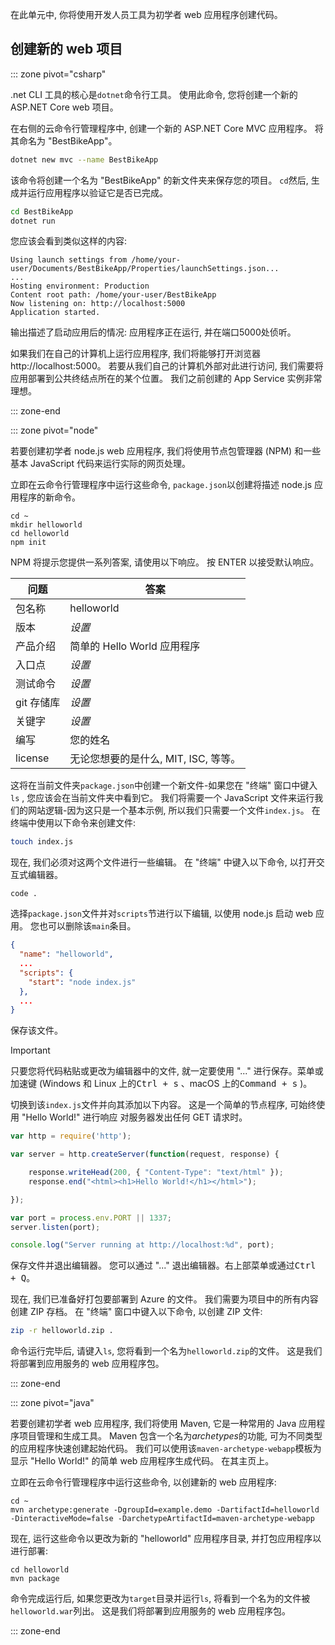 在此单元中, 你将使用开发人员工具为初学者 web 应用程序创建代码。

## <a name="create-a-new-web-project"></a>创建新的 web 项目

::: zone pivot="csharp"

.net CLI 工具的核心是`dotnet`命令行工具。 使用此命令, 您将创建一个新的 ASP.NET Core web 项目。

在右侧的云命令行管理程序中, 创建一个新的 ASP.NET Core MVC 应用程序。 将其命名为 "BestBikeApp"。

```bash
dotnet new mvc --name BestBikeApp
```

该命令将创建一个名为 "BestBikeApp" 的新文件夹来保存您的项目。 `cd`然后, 生成并运行应用程序以验证它是否已完成。

```bash
cd BestBikeApp
dotnet run
```

您应该会看到类似这样的内容:

```console
Using launch settings from /home/your-user/Documents/BestBikeApp/Properties/launchSettings.json...
...
Hosting environment: Production
Content root path: /home/your-user/BestBikeApp
Now listening on: http://localhost:5000
Application started.
```

输出描述了启动应用后的情况: 应用程序正在运行, 并在端口5000处侦听。

如果我们在自己的计算机上运行应用程序, 我们将能够打开浏览器http://localhost:5000。 若要从我们自己的计算机外部对此进行访问, 我们需要将应用部署到公共终结点所在的某个位置。 我们之前创建的 App Service 实例非常理想。

::: zone-end

::: zone pivot="node"

若要创建初学者 node.js web 应用程序, 我们将使用节点包管理器 (NPM) 和一些基本 JavaScript 代码来运行实际的网页处理。

立即在云命令行管理程序中运行这些命令, `package.json`以创建将描述 node.js 应用程序的新命令。

```console
cd ~
mkdir helloworld
cd helloworld
npm init
```

NPM 将提示您提供一系列答案, 请使用以下响应。 按 ENTER 以接受默认响应。

| 问题 | 答案 |
|----------|--------|
| 包名称 | helloworld |
| 版本 | _设置_ |
| 产品介绍 | 简单的 Hello World 应用程序 |
| 入口点 | _设置_ |
| 测试命令 | _设置_ |
| git 存储库 | _设置_ |
| 关键字 | _设置_ |
| 编写 | 您的姓名 |
| license | 无论您想要的是什么, MIT, ISC, 等等。 |

这将在当前文件夹`package.json`中创建一个新文件-如果您在 "终端" 窗口中键入`ls` , 您应该会在当前文件夹中看到它。 我们将需要一个 JavaScript 文件来运行我们的网站逻辑-因为这只是一个基本示例, 所以我们只需要一个文件`index.js`。 在终端中使用以下命令来创建文件:

```bash
touch index.js
``` 

现在, 我们必须对这两个文件进行一些编辑。 在 "终端" 中键入以下命令, 以打开交互式编辑器。

```console
code .
```

选择`package.json`文件并对`scripts`节进行以下编辑, 以使用 node.js 启动 web 应用。 您也可以删除该`main`条目。

```json
{
  "name": "helloworld",
  ...
  "scripts": {
    "start": "node index.js"
  },
  ...
}
```

保存该文件。

> [!IMPORTANT]
> 只要您将代码粘贴或更改为编辑器中的文件, 就一定要使用 "..." 进行保存。菜单或加速键 (Windows 和 Linux 上的<kbd>Ctrl + s</kbd> 、macOS 上的<kbd>Command + s</kbd> )。

切换到该`index.js`文件并向其添加以下内容。 这是一个简单的节点程序, 可始终使用 "Hello World!" 进行响应 对服务器发出任何 GET 请求时。

```javascript
var http = require('http');

var server = http.createServer(function(request, response) {

    response.writeHead(200, { "Content-Type": "text/html" });
    response.end("<html><h1>Hello World!</h1></html>");

});

var port = process.env.PORT || 1337;
server.listen(port);

console.log("Server running at http://localhost:%d", port);
```

保存文件并退出编辑器。 您可以通过 "..." 退出编辑器。右上部菜单或通过<kbd>Ctrl + Q</kbd>。

现在, 我们已准备好打包要部署到 Azure 的文件。 我们需要为项目中的所有内容创建 ZIP 存档。 在 "终端" 窗口中键入以下命令, 以创建 ZIP 文件:

```bash
zip -r helloworld.zip .
```

命令运行完毕后, 请键入`ls`, 您将看到一个名为`helloworld.zip`的文件。 这是我们将部署到应用服务的 web 应用程序包。

::: zone-end

::: zone pivot="java"

若要创建初学者 web 应用程序, 我们将使用 Maven, 它是一种常用的 Java 应用程序项目管理和生成工具。 Maven 包含一个名为*archetypes*的功能, 可为不同类型的应用程序快速创建起始代码。 我们可以使用该`maven-archetype-webapp`模板为显示 "Hello World!" 的简单 web 应用程序生成代码。 在其主页上。

立即在云命令行管理程序中运行这些命令, 以创建新的 web 应用程序:

```console
cd ~
mvn archetype:generate -DgroupId=example.demo -DartifactId=helloworld -DinteractiveMode=false -DarchetypeArtifactId=maven-archetype-webapp
```

现在, 运行这些命令以更改为新的 "helloworld" 应用程序目录, 并打包应用程序以进行部署:

```console
cd helloworld
mvn package
```

命令完成运行后, 如果您更改为`target`目录并运行`ls`, 将看到一个名为的文件被`helloworld.war`列出。 这是我们将部署到应用服务的 web 应用程序包。

::: zone-end